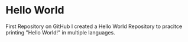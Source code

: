 # Hello World
First Repository on GitHub
I created a Hello World Repository to pracitce printing "Hello World!" in multiple languages. 

